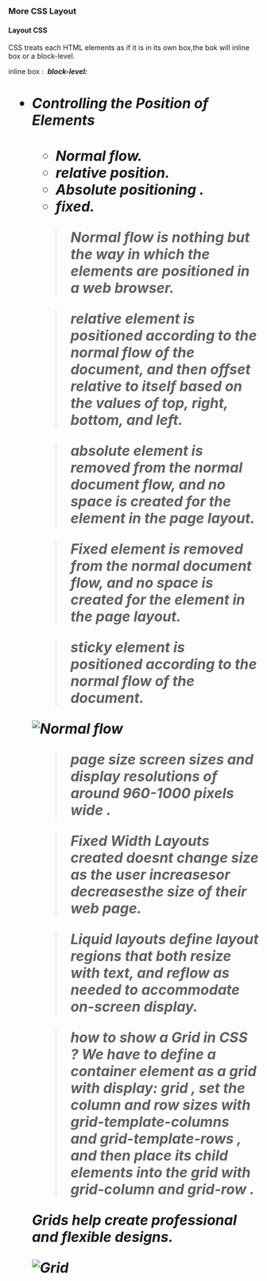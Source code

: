 ### More CSS Layout

#### Layout CSS

CSS treats each HTML elements as if it is in its own box,the bok will inline box or a block-level.

inline box : <img> <b> <i>
block-level:<h1> <p> <ul> <li>

#### Controlling the Position of Elements

- Normal flow.
- relative position.
- Absolute positioning .
- fixed.

> Normal flow is nothing but the way in which the elements are positioned in a web browser.

> relative element is positioned according to the normal flow of the document, and then offset relative to itself based on the values of top, right, bottom, and left.

 >absolute element is removed from the normal document flow, and no space is created for the element in the page layout.

> Fixed element is removed from the normal document flow, and no space is created for the element in the page layout.

> sticky element is positioned according to the normal flow of the document.

![Normal flow](https://cdn.mos.cms.futurecdn.net/7vpUPMSbPfhxiUNYj5XnE6.jpg)

> page size screen sizes and display resolutions of around 960-1000 pixels wide .

> Fixed Width Layouts created doesnt  change size as the user increasesor decreasesthe size of their web page.

> Liquid layouts define layout regions that both resize with text, and reflow as needed to accommodate on-screen display.

> how to show a Grid in CSS ?
We have to define a container element as a grid with display: grid , set the column and row sizes with grid-template-columns and grid-template-rows , and then place its child elements into the grid with grid-column and grid-row .

 Grids help create professional and flexible designs.


![Grid](https://miro.medium.com/max/3392/1*ia4V5qfk6Ki3iWIn-SmErw.png)